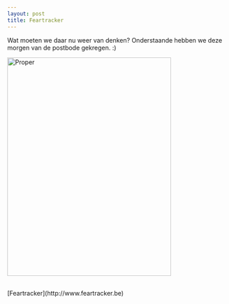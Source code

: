 ```yaml
---
layout: post
title: Feartracker
---
```

Wat moeten we daar nu weer van denken? Onderstaande hebben we deze morgen van de postbode gekregen. :)

<a href="http://www.flickr.com/photos/atog/3521456721/" title="Proper by atog, on Flickr"><img src="http://farm4.static.flickr.com/3389/3521456721_6d2435f0c3.jpg" width="375" height="500" alt="Proper" /></a>

<div style="clear:both">&nbsp;</div>
[Feartracker](http://www.feartracker.be)